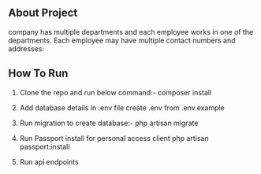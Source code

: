 ## About Project

 company has multiple departments and each employee works in one of the departments. Each employee may have multiple contact numbers and addresses:

 ## How To Run

 1. Clone the repo and run below command:- 
     composer install

2. Add database details in .env file create .env from .env.example  

3. Run migration to create database:- 
    php artisan migrate

4. Run Passport install for personal access client
    php artisan passport:install

5. Run api endpoints